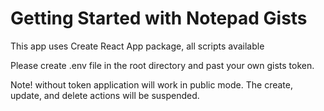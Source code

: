 # Getting Started with Notepad Gists

This app uses Create React App package, all scripts available

Please create .env file in the root directory and past your own gists token.

Note! without token application will work in public mode. The create, update, and delete actions will be suspended.